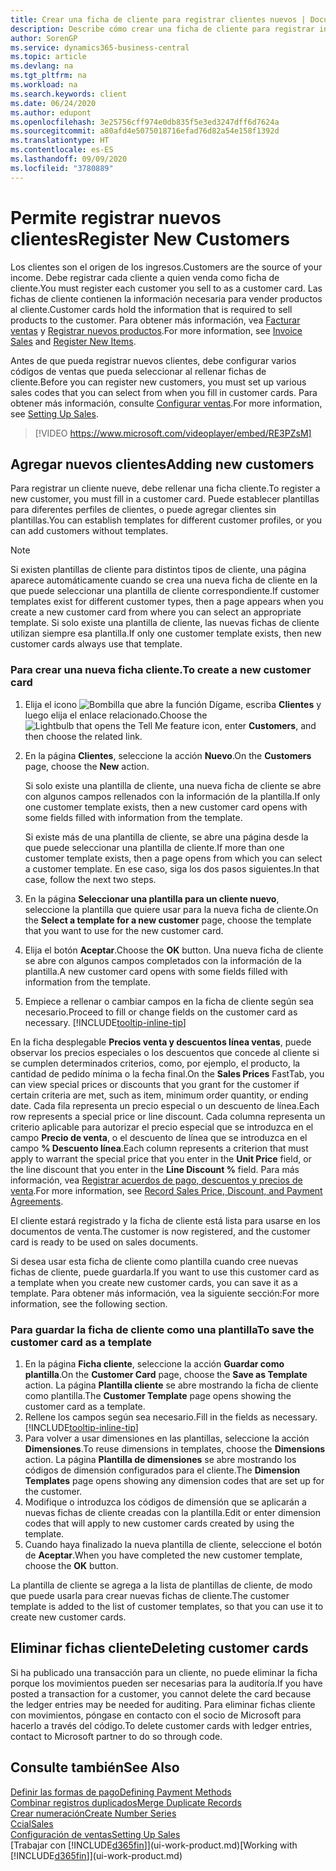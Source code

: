 ```yaml
---
title: Crear una ficha de cliente para registrar clientes nuevos | Documentos de Microsoft
description: Describe cómo crear una ficha de cliente para registrar información acerca de cada cliente nuevo o existente a los que venda productos.
author: SorenGP
ms.service: dynamics365-business-central
ms.topic: article
ms.devlang: na
ms.tgt_pltfrm: na
ms.workload: na
ms.search.keywords: client
ms.date: 06/24/2020
ms.author: edupont
ms.openlocfilehash: 3e25756cff974e0db835f5e3ed3247dff6d7624a
ms.sourcegitcommit: a80afd4e5075018716efad76d82a54e158f1392d
ms.translationtype: HT
ms.contentlocale: es-ES
ms.lasthandoff: 09/09/2020
ms.locfileid: "3780889"
---
```

# <a name="register-new-customers"></a><span data-ttu-id="4989b-103">Permite registrar nuevos clientes</span><span class="sxs-lookup"><span data-stu-id="4989b-103">Register New Customers</span></span>

<span data-ttu-id="4989b-104">Los clientes son el origen de los ingresos.</span><span class="sxs-lookup"><span data-stu-id="4989b-104">Customers are the source of your income.</span></span> <span data-ttu-id="4989b-105">Debe registrar cada cliente a quien venda como ficha de cliente.</span><span class="sxs-lookup"><span data-stu-id="4989b-105">You must register each customer you sell to as a customer card.</span></span> <span data-ttu-id="4989b-106">Las fichas de cliente contienen la información necesaria para vender productos al cliente.</span><span class="sxs-lookup"><span data-stu-id="4989b-106">Customer cards hold the information that is required to sell products to the customer.</span></span> <span data-ttu-id="4989b-107">Para obtener más información, vea [Facturar ventas](sales-how-invoice-sales.md) y [Registrar nuevos productos](inventory-how-register-new-items.md).</span><span class="sxs-lookup"><span data-stu-id="4989b-107">For more information, see [Invoice Sales](sales-how-invoice-sales.md) and [Register New Items](inventory-how-register-new-items.md).</span></span>  

<span data-ttu-id="4989b-108">Antes de que pueda registrar nuevos clientes, debe configurar varios códigos de ventas que pueda seleccionar al rellenar fichas de cliente.</span><span class="sxs-lookup"><span data-stu-id="4989b-108">Before you can register new customers, you must set up various sales codes that you can select from when you fill in customer cards.</span></span> <span data-ttu-id="4989b-109">Para obtener más información, consulte [Configurar ventas](sales-setup-sales.md).</span><span class="sxs-lookup"><span data-stu-id="4989b-109">For more information, see [Setting Up Sales](sales-setup-sales.md).</span></span>

> [!VIDEO https://www.microsoft.com/videoplayer/embed/RE3PZsM]

## <a name="adding-new-customers"></a><span data-ttu-id="4989b-110">Agregar nuevos clientes</span><span class="sxs-lookup"><span data-stu-id="4989b-110">Adding new customers</span></span>

<span data-ttu-id="4989b-111">Para registrar un cliente nueve, debe rellenar una ficha cliente.</span><span class="sxs-lookup"><span data-stu-id="4989b-111">To register a new customer, you must fill in a customer card.</span></span> <span data-ttu-id="4989b-112">Puede establecer plantillas para diferentes perfiles de clientes, o puede agregar clientes sin plantillas.</span><span class="sxs-lookup"><span data-stu-id="4989b-112">You can establish templates for different customer profiles, or you can add customers without templates.</span></span>  

> [!NOTE]  
> <span data-ttu-id="4989b-113">Si existen plantillas de cliente para distintos tipos de cliente, una página aparece automáticamente cuando se crea una nueva ficha de cliente en la que puede seleccionar una plantilla de cliente correspondiente.</span><span class="sxs-lookup"><span data-stu-id="4989b-113">If customer templates exist for different customer types, then a page appears when you create a new customer card from where you can select an appropriate template.</span></span> <span data-ttu-id="4989b-114">Si solo existe una plantilla de cliente, las nuevas fichas de cliente utilizan siempre esa plantilla.</span><span class="sxs-lookup"><span data-stu-id="4989b-114">If only one customer template exists, then new customer cards always use that template.</span></span>  

### <a name="to-create-a-new-customer-card"></a><span data-ttu-id="4989b-115">Para crear una nueva ficha cliente.</span><span class="sxs-lookup"><span data-stu-id="4989b-115">To create a new customer card</span></span>

1. <span data-ttu-id="4989b-116">Elija el icono ![Bombilla que abre la función Dígame](media/ui-search/search_small.png "Dígame qué desea hacer"), escriba **Clientes** y luego elija el enlace relacionado.</span><span class="sxs-lookup"><span data-stu-id="4989b-116">Choose the ![Lightbulb that opens the Tell Me feature](media/ui-search/search_small.png "Tell me what you want to do") icon, enter **Customers**, and then choose the related link.</span></span>  
2. <span data-ttu-id="4989b-117">En la página **Clientes**, seleccione la acción **Nuevo**.</span><span class="sxs-lookup"><span data-stu-id="4989b-117">On the **Customers** page, choose the **New** action.</span></span>

    <span data-ttu-id="4989b-118">Si solo existe una plantilla de cliente, una nueva ficha de cliente se abre con algunos campos rellenados con la información de la plantilla.</span><span class="sxs-lookup"><span data-stu-id="4989b-118">If only one customer template exists, then a new customer card opens with some fields filled with information from the template.</span></span>

    <span data-ttu-id="4989b-119">Si existe más de una plantilla de cliente, se abre una página desde la que puede seleccionar una plantilla de cliente.</span><span class="sxs-lookup"><span data-stu-id="4989b-119">If more than one customer template exists, then a page opens from which you can select a customer template.</span></span> <span data-ttu-id="4989b-120">En ese caso, siga los dos pasos siguientes.</span><span class="sxs-lookup"><span data-stu-id="4989b-120">In that case, follow the next two steps.</span></span>
3. <span data-ttu-id="4989b-121">En la página **Seleccionar una plantilla para un cliente nuevo**, seleccione la plantilla que quiere usar para la nueva ficha de cliente.</span><span class="sxs-lookup"><span data-stu-id="4989b-121">On the **Select a template for a new customer** page, choose the template that you want to use for the new customer card.</span></span>
4. <span data-ttu-id="4989b-122">Elija el botón **Aceptar**.</span><span class="sxs-lookup"><span data-stu-id="4989b-122">Choose the **OK** button.</span></span> <span data-ttu-id="4989b-123">Una nueva ficha de cliente se abre con algunos campos completados con la información de la plantilla.</span><span class="sxs-lookup"><span data-stu-id="4989b-123">A new customer card opens with some fields filled with information from the template.</span></span>  
5. <span data-ttu-id="4989b-124">Empiece a rellenar o cambiar campos en la ficha de cliente según sea necesario.</span><span class="sxs-lookup"><span data-stu-id="4989b-124">Proceed to fill or change fields on the customer card as necessary.</span></span> [!INCLUDE[tooltip-inline-tip](includes/tooltip-inline-tip_md.md)]

<span data-ttu-id="4989b-125">En la ficha desplegable **Precios venta y descuentos línea ventas**, puede observar los precios especiales o los descuentos que concede al cliente si se cumplen determinados criterios, como, por ejemplo, el producto, la cantidad de pedido mínima o la fecha final.</span><span class="sxs-lookup"><span data-stu-id="4989b-125">On the **Sales Prices** FastTab, you can view special prices or discounts that you grant for the customer if certain criteria are met, such as item, minimum order quantity, or ending date.</span></span> <span data-ttu-id="4989b-126">Cada fila representa un precio especial o un descuento de línea.</span><span class="sxs-lookup"><span data-stu-id="4989b-126">Each row represents a special price or line discount.</span></span> <span data-ttu-id="4989b-127">Cada columna representa un criterio aplicable para autorizar el precio especial que se introduzca en el campo **Precio de venta**, o el descuento de línea que se introduzca en el campo **% Descuento línea**.</span><span class="sxs-lookup"><span data-stu-id="4989b-127">Each column represents a criterion that must apply to warrant the special price that you enter in the **Unit Price** field, or the line discount that you enter in the **Line Discount %** field.</span></span> <span data-ttu-id="4989b-128">Para más información, vea [Registrar acuerdos de pago, descuentos y precios de venta](sales-how-record-sales-price-discount-payment-agreements.md).</span><span class="sxs-lookup"><span data-stu-id="4989b-128">For more information, see [Record Sales Price, Discount, and Payment Agreements](sales-how-record-sales-price-discount-payment-agreements.md).</span></span>

<span data-ttu-id="4989b-129">El cliente estará registrado y la ficha de cliente está lista para usarse en los documentos de venta.</span><span class="sxs-lookup"><span data-stu-id="4989b-129">The customer is now registered, and the customer card is ready to be used on sales documents.</span></span>

<span data-ttu-id="4989b-130">Si desea usar esta ficha de cliente como plantilla cuando cree nuevas fichas de cliente, puede guardarla.</span><span class="sxs-lookup"><span data-stu-id="4989b-130">If you want to use this customer card as a template when you create new customer cards, you can save it as a template.</span></span> <span data-ttu-id="4989b-131">Para obtener más información, vea la siguiente sección:</span><span class="sxs-lookup"><span data-stu-id="4989b-131">For more information, see the following section.</span></span>  

### <a name="to-save-the-customer-card-as-a-template"></a><span data-ttu-id="4989b-132">Para guardar la ficha de cliente como una plantilla</span><span class="sxs-lookup"><span data-stu-id="4989b-132">To save the customer card as a template</span></span>

1. <span data-ttu-id="4989b-133">En la página **Ficha cliente**, seleccione la acción **Guardar como plantilla**.</span><span class="sxs-lookup"><span data-stu-id="4989b-133">On the **Customer Card** page, choose the **Save as Template** action.</span></span> <span data-ttu-id="4989b-134">La página **Plantilla cliente** se abre mostrando la ficha de cliente como plantilla.</span><span class="sxs-lookup"><span data-stu-id="4989b-134">The **Customer Template** page opens showing the customer card as a template.</span></span>
2. <span data-ttu-id="4989b-135">Rellene los campos según sea necesario.</span><span class="sxs-lookup"><span data-stu-id="4989b-135">Fill in the fields as necessary.</span></span> [!INCLUDE[tooltip-inline-tip](includes/tooltip-inline-tip_md.md)]
3. <span data-ttu-id="4989b-136">Para volver a usar dimensiones en las plantillas, seleccione la acción **Dimensiones**.</span><span class="sxs-lookup"><span data-stu-id="4989b-136">To reuse dimensions in templates, choose the **Dimensions** action.</span></span> <span data-ttu-id="4989b-137">La página **Plantilla de dimensiones** se abre mostrando los códigos de dimensión configurados para el cliente.</span><span class="sxs-lookup"><span data-stu-id="4989b-137">The **Dimension Templates** page opens showing any dimension codes that are set up for the customer.</span></span>
4. <span data-ttu-id="4989b-138">Modifique o introduzca los códigos de dimensión que se aplicarán a nuevas fichas de cliente creadas con la plantilla.</span><span class="sxs-lookup"><span data-stu-id="4989b-138">Edit or enter dimension codes that will apply to new customer cards created by using the template.</span></span>  
5. <span data-ttu-id="4989b-139">Cuando haya finalizado la nueva plantilla de cliente, seleccione el botón de **Aceptar**.</span><span class="sxs-lookup"><span data-stu-id="4989b-139">When you have completed the new customer template, choose the **OK** button.</span></span>

<span data-ttu-id="4989b-140">La plantilla de cliente se agrega a la lista de plantillas de cliente, de modo que puede usarla para crear nuevas fichas de cliente.</span><span class="sxs-lookup"><span data-stu-id="4989b-140">The customer template is added to the list of customer templates, so that you can use it to create new customer cards.</span></span>

## <a name="deleting-customer-cards"></a><span data-ttu-id="4989b-141">Eliminar fichas cliente</span><span class="sxs-lookup"><span data-stu-id="4989b-141">Deleting customer cards</span></span>

<span data-ttu-id="4989b-142">Si ha publicado una transacción para un cliente, no puede eliminar la ficha porque los movimientos pueden ser necesarias para la auditoría.</span><span class="sxs-lookup"><span data-stu-id="4989b-142">If you have posted a transaction for a customer, you cannot delete the card because the ledger entries may be needed for auditing.</span></span> <span data-ttu-id="4989b-143">Para eliminar fichas cliente con movimientos, póngase en contacto con el socio de Microsoft para hacerlo a través del código.</span><span class="sxs-lookup"><span data-stu-id="4989b-143">To delete customer cards with ledger entries, contact to Microsoft partner to do so through code.</span></span>  

## <a name="see-also"></a><span data-ttu-id="4989b-144">Consulte también</span><span class="sxs-lookup"><span data-stu-id="4989b-144">See Also</span></span>

[<span data-ttu-id="4989b-145">Definir las formas de pago</span><span class="sxs-lookup"><span data-stu-id="4989b-145">Defining Payment Methods</span></span>](finance-payment-methods.md)  
[<span data-ttu-id="4989b-146">Combinar registros duplicados</span><span class="sxs-lookup"><span data-stu-id="4989b-146">Merge Duplicate Records</span></span>](sales-how-merge-duplicate-records.md)  
[<span data-ttu-id="4989b-147">Crear numeración</span><span class="sxs-lookup"><span data-stu-id="4989b-147">Create Number Series</span></span>](ui-create-number-series.md)  
[<span data-ttu-id="4989b-148">Ccial</span><span class="sxs-lookup"><span data-stu-id="4989b-148">Sales</span></span>](sales-manage-sales.md)  
[<span data-ttu-id="4989b-149">Configuración de ventas</span><span class="sxs-lookup"><span data-stu-id="4989b-149">Setting Up Sales</span></span>](sales-setup-sales.md)  
<span data-ttu-id="4989b-150">[Trabajar con [!INCLUDE[d365fin](includes/d365fin_md.md)]](ui-work-product.md)</span><span class="sxs-lookup"><span data-stu-id="4989b-150">[Working with [!INCLUDE[d365fin](includes/d365fin_md.md)]](ui-work-product.md)</span></span>  
